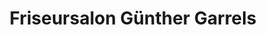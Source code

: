 ---
title: "Friseursalon Günther Garrels"
url: /moormerland/friseursalon-guenther-garrels/
shop: Friseur
---